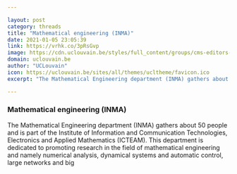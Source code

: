 ```yaml
---

layout: post
category: threads
title: "Mathematical engineering (INMA)"
date: 2021-01-05 23:05:39
link: https://vrhk.co/3pRsGvp
image: https://cdn.uclouvain.be/styles/full_content/groups/cms-editors-icteam/Euler_entree.jpg?itok=Iiu4GBxc
domain: uclouvain.be
author: "UCLouvain"
icon: https://uclouvain.be/sites/all/themes/ucltheme/favicon.ico
excerpt: "The Mathematical Engineering department (INMA) gathers about 50 people and is part of the Institute of Information and Communication Technologies, Electronics and Applied Mathematics (ICTEAM). This department is dedicated to promoting research in the field of mathematical engineering and namely numerical analysis, dynamical systems and automatic control, large networks and big"

---
```


### Mathematical engineering (INMA)

The Mathematical Engineering department (INMA) gathers about 50 people and is part of the Institute of Information and Communication Technologies, Electronics and Applied Mathematics (ICTEAM). This department is dedicated to promoting research in the field of mathematical engineering and namely numerical analysis, dynamical systems and automatic control, large networks and big